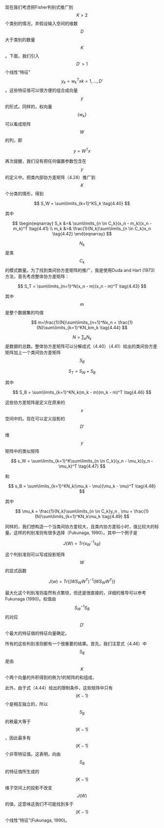 现在我们考虑把Fisher判别式推广到$$ K > 2 $$个类别的情况，并假设输入空间的维数$$ D $$大于类别的数量$$ K $$。下面，我们引入$$ D' > 1 $$个线性“特征”$$ y_k = w_k^Tx k=1,...,D' $$。这些特征值可以很方便的组合成向量$$ y $$的形式。同样的，权向量$$ \{w_k\} $$可以看成矩阵$$ W $$的列，即

$$
y = W^Tx \tag{4.39}
$$

再次提醒，我们没有把任何偏置参数包含在$$ y $$的定义中。把类内部协方差矩阵（4.28）推广到$$ K $$个分类的情形，得到    

$$
S_W = \sum\limits_{k=1}^KS_k \tag{4.40}
$$

其中

$$
\begin{eqnarray}
S_k &=& \sum\limits_{n \in C_k}(x_n - m_k)(x_n - m_k)^T \tag{4.41} \\
m_k &=& \frac{1}{N_k}\sum\limits_{n \in C_k}x_n \tag{4.42}
\end{eqnarray}
$$

$$ N_k $$是类$$ C_k $$的模式数量。为了找到类间协方差矩阵的推广，我是使用Duda and Hart (1973)方法，首先考虑整体协方差矩阵：

$$
S_T = \sum\limits_{n=1}^N(x_n - m)(x_n - m)^T \tag{4.43}
$$

其中$$ m $$是整个数据集的均值

$$
m=\frac{1}{N}\sum\limits_{n=1}^Nx_n = \frac{1}{N}\sum\limits_{k=1}^KN_km_k \tag{4.44}
$$

$$ N = \sum_kN_k $$是数据的总数。整体协方差矩阵可以分解成式（4.40）（4.41）给出的类间协方差矩阵加上一个类间协方差矩阵$$ S_B $$

$$
S_T = S_W + S_B \tag{4.45}
$$

其中

$$
S_B = \sum\limits_{k=1}^KN_k(m_k - m)(m_k - m)^T \tag{4.46}
$$

这些协方差矩阵是定义在原来的$$ x $$空间中的。现在可以定义投影的$$ D' $$维$$ y $$矩阵中的类似矩阵

$$
s_W = \sum\limits_{k=1}^K\sum\limits_{n \in C_k}(y_n - \mu_k)(y_n - \mu_k)^T \tag{4.47}
$$

和

$$
s_B = \sum\limits_{k=1}^KN_k(\mu_k - \mu)(\mu_k - \mu)^T \tag{4.48}
$$

其中

$$
\mu_k = \frac{1}{N_k}\sum\limits_{n \in C_k}y_n , \mu = \frac{1}{N}\sum\limits_{k=1}^KN_k\mu_k \tag{4.49}
$$

同样的，我们想构造一个当类间协方差较大，且类内协方差较小时，值比较大的标量。这样的判别准则有很多选择（Fukunaga, 1990）。其中一个例子是

$$
J(W) = Tr\left\{s_W^{-1}s_B\right\} \tag{4.50}
$$

这个判别准则可以写成投影矩阵$$ W $$的显式函数

$$
J(w) = Tr\left\{(WS_WW^T)^{-1}(WS_WW^T)\right\} \tag{4.51}
$$

最大化这个判别准则虽然有点繁琐，但还是很直接的，详细的推导可以参考Fukunaga (1990)。权值由$$ S_W^{−1}S_B $$的对应$$ D′ $$个最大的特征值的特征向量确定。    

所有的这些判别准则都有一个很重要的结果。首先，我们注意式（4.46）中$$ S_B $$是由$$ K $$个两个向量的外积得到的秩为1的矩阵的和组成，


此外，由于式（4.44）给出的限制条件，这些矩阵中只有$$ (K − 1) $$个是相互独立的，所以$$ S_B $$的秩最大等于$$ (K − 1) $$，因此最多有$$ (K − 1) $$个非零特征值。这表明，向由$$ S_B $$的特征值所生成的$$ (K − 1) $$维子空间上的投影不改变$$ J(W) $$的值，这意味这我们不可能找到多于$$ (K − 1) $$个线性“特征”(Fukunaga, 1990)。


